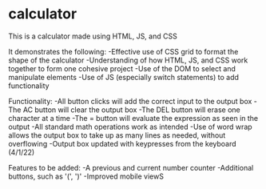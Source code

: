 # calculator
This is a calculator made using HTML, JS, and CSS

It demonstrates the following:
-Effective use of CSS grid to format the shape of the calculator
-Understanding of how HTML, JS, and CSS work together to form one cohesive project
-Use of the DOM to select and manipulate elements
-Use of JS (especially switch statements) to add functionality

Functionality:
-All button clicks will add the correct input to the output box
-The AC button will clear the output box
-The DEL button will erase one character at a time
-The = button will evaluate the expression as seen in the output
-All standard math operations work as intended
-Use of word wrap allows the output box to take up as many lines as needed, without overflowing
-Output box updated with keypresses from the keyboard (4/1/22)

Features to be added:
-A previous and current number counter
-Additional buttons, such as '(', ')'
-Improved mobile viewS